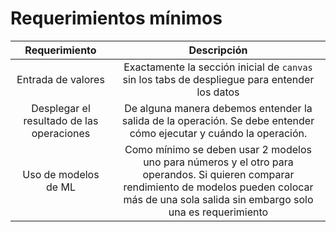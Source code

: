 # Requerimientos mínimos

| Requerimiento | Descripción |
|:------:| :-----------:|
| Entrada de valores  | Exactamente la sección inicial de `canvas` sin los tabs de despliegue para entender los datos |
| Desplegar el resultado de las operaciones  | De alguna manera debemos entender la salida de la operación. Se debe entender cómo ejecutar y cuándo la operación. |
| Uso de modelos de ML  | Como mínimo se deben usar 2 modelos uno para números y el otro para operandos. Si quieren comparar rendimiento de modelos pueden colocar más de una sola salida sin embargo solo una es requerimiento |
